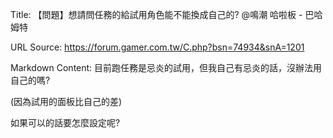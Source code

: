 Title: 【問題】想請問任務的給試用角色能不能換成自己的? @鳴潮 哈啦板 - 巴哈姆特

URL Source: https://forum.gamer.com.tw/C.php?bsn=74934&snA=1201

Markdown Content:
目前跑任務是忌炎的試用，但我自己有忌炎的話，沒辦法用自己的嗎?

(因為試用的面板比自己的差)

如果可以的話要怎麼設定呢?
